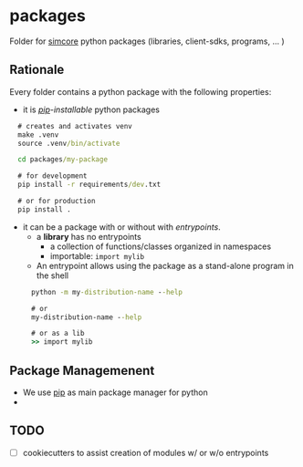 # packages

Folder for [simcore] python packages (libraries, client-sdks, programs, ... )

## Rationale

Every folder contains a python package with the following properties:

- it is *[pip]-installable* python packages

```cmd
  # creates and activates venv
  make .venv
  source .venv/bin/activate

  cd packages/my-package

  # for development
  pip install -r requirements/dev.txt

  # or for production
  pip install .
```

- it can be a package with or without with *entrypoints*.
  - a **library** has no entrypoints
    - a collection of functions/classes organized in namespaces
    - importable: ``import mylib``
  - An entrypoint allows using the package as a stand-alone program in the shell
  ```cmd
    python -m my-distribution-name --help

    # or
    my-distribution-name --help

    # or as a lib
    >> import mylib
  ```


## Package Managemenent

 - We use [pip] as main package manager for python
 -

## TODO

  - [ ] cookiecutters to assist creation of modules w/ or w/o entrypoints



<!--
Doc reference links below
-->
[simcore]:https://github.com/itisfoundation/osparc-simcore
[pip]: https://pip.pypa.io/en/stable/reference/
[pipreqs]:https://github.com/bndr/pipreqs
[piptools]:https://github.com/jazzband/pip-tools
[pipdeptree]:https://github.com/naiquevin/pipdeptree
[hashin]:https://github.com/peterbe/hashin

